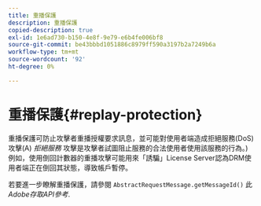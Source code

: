 ```yaml
---
title: 重播保護
description: 重播保護
copied-description: true
exl-id: 1e6ad730-b150-4e8f-9e79-e6b4fe006bf8
source-git-commit: be43bbbd1051886c8979ff590a3197b2a7249b6a
workflow-type: tm+mt
source-wordcount: '92'
ht-degree: 0%

---
```


# 重播保護{#replay-protection}

重播保護可防止攻擊者重播授權要求訊息，並可能對使用者端造成拒絕服務(DoS)攻擊(A) *拒絕服務* 攻擊是攻擊者試圖阻止服務的合法使用者使用該服務的行為。) 例如，使用倒回計數器的重播攻擊可能用來「誘騙」License Server認為DRM使用者端正在倒回其狀態，導致帳戶暫停。

若要進一步瞭解重播保護，請參閱 `AbstractRequestMessage.getMessageId()` 此 *Adobe存取API參考*.
